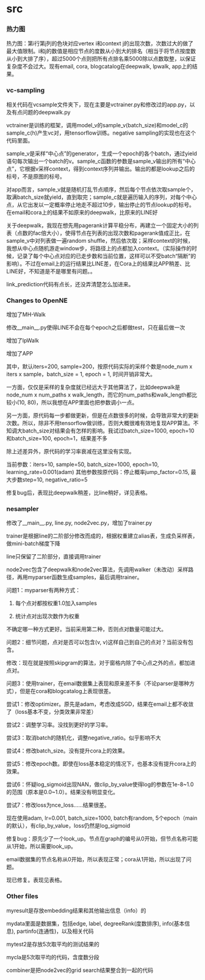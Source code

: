 # src

### 热力图
热力图：第i行第j列的色块对应vertex i和context j的出现次数，次数过大的做了最大值限制。i和j的数值是相应节点的度数从小到大的排名（相当于将节点按度数从小到大排了序），超过5000个点则把所有点排名乘5000除以点数取整，以保证复杂度不会过大。现有email, cora, blogcatalog在deepwalk, lpwalk, app上的结果。

### vc-sampling
相关代码在vcsample文件夹下，现在主要是vctrainer.py和修改过的app.py，以及有点问题的deepwalk.py

vctrainer是训练的框架，调用model_v的sample_v(batch_size)和model_c的sample_c(h)产生vc对，用tensorflow训练。negative sampling的实现也在这个代码里面。

sample_v是采样“中心点”的generator，生成一个epoch的各个batch，通过yield语句每次输出一个batch的v。sample_c函数的参数是sample_v输出的所有“中心点”，它根据v采样context，得到context序列并输出。输出的都是lookup之后的标号，不是原图的标号。

对app而言，sample_v就是随机打乱节点顺序，然后每个节点依次取sample个，取满batch_size就yield，直到取完；sample_c就是遍历输入的序列，对每个中心点，从它出发以一定概率停止地走不超过10步，输出停止的节点lookup的标号。在email和cora上的结果不如原来的deepwalk，比原来的LINE好

关于deepwalk，我现在想先用pagerank计算平稳分布，再建立一个固定大小的列表（点数的fac倍大小），使得节点在列表的出现次数和pagerank值成正比，在sample_v中对列表做一遍random shuffle，然后依次取；采样context的时候，我想从中心点随机游走window步，将路径上的点都加入context。（实际操作的时候，记录了每个中心点对应的已走步数和当前位置，这样可以不受batch“隔断”的影响）。不过在email上的运行结果比LINE差，在Cora上的结果比APP稍差、比LINE好，不知道是不是哪里有问题。。

link_prediction代码有点长，还没弄清楚怎么加进来。

### Changes to OpenNE
增加了MH-Walk

修改__main__.py使得LINE不会在每个epoch之后都做test，只在最后做一次

增加了lpWalk

增加了APP

其中，默认iters=200, sample=200，按原代码实际的采样个数是node_num x iters x sample，batch_size = 1, epoch = 1, 时间开销非常大。

一方面，仅仅是采样的复杂度就已经远大于其他算法了，比如deepwalk是node_num x num_paths x walk_length，而它的num_paths和walk_length都比较小(10, 80)，所以我想在APP里面也把参数调小一点。

另一方面，原代码每一步都做更新，但是在点数很多的时候，会导致非常大的更新次数。所以，除非不用tensorflow做训练，否则大概很难有效地复现APP算法。不知调大batch_size对结果会有怎样的影响。我试过batch_size=1000, epoch=10和batch_size=100, epoch=1，结果差不多

除上述差异外，原代码的学习率衰减在这里没有实现。

当前参数：iters=10, sample=50, batch_size=1000, epoch=10, learning_rate=0.001(adam) 其他参数按原代码：停止概率jump_factor=0.15, 最大步数step=10, negative_ratio=5

修复bug后，表现比deepwalk稍差，比line稍好，详见表格。

### nesampler
修改了__main__.py, line.py, node2vec.py，增加了trainer.py

trainer是根据line的二阶部分修改而成的，根据权重建立alias表，生成负采样表，做mini-batch梯度下降

line只保留了二阶部分，直接调用trainer

node2vec包含了deepwalk和node2vec算法，先调用walker（未改动）采样路径，再用myparser函数生成samples，最后调用trainer。

问题1：myparser有两种方式：

1. 每个点对都按权重1.0加入samples

2. 统计点对出现次数作为权重

不确定哪一种方式更好。当前采用第二种，否则点对数量可能过大。

问题2：细节问题，点对是否可以包含(v, v)这样自己到自己的点对？当前没有包含。

修改：现在就是按照skipgram的算法，对于窗格内除了中心点之外的点，都加进点对。

问题3：使用trainer，在email数据集上表现和原来差不多（不论parser是哪种方式），但是在cora和blogcatalog上表现很差。

尝试1：修改optimizer。原先是adam，考虑改成SGD，结果在email上都不收敛了（loss基本不变，分类效果非常差）

尝试2：调整学习率。没找到更好的学习率。

尝试3：取消batch的随机化，调整negative_ratio。似乎影响不大

尝试4：修改batch_size。没有提升cora上的效果。

尝试5：修改epoch数。即使在loss基本稳定的情况下，也基本没有提升cora上的效果。

尝试6：怀疑log_sigmoid出现NAN，做clip_by_value使得log的参数在1e-8~1.0的范围（原本是0.0~1.0）。结果没有明显变化。

尝试7：修改loss为nce_loss……结果很差。

现在使用adam, lr=0.001, batch_size=1000, batch有random, 5个epoch（main的默认），有clip_by_value，loss仍然是log_sigmoid

修复bug：原先少了一个look_up。节点在graph的编号从0开始，但节点名称可能从1开始，所以需要look_up。

email数据集的节点名称从0开始，所以表现正常；cora从1开始，所以出现了问题。

现已修复。表现见表格。

### Other files
myresult是存放embedding结果和其他输出信息（info）的

mydata里面是数据集，包括edge, label, degreeRank(度数排序), info(基本信息), partinfo(连通性)，以及相关代码

mytest2是存放5次取平均的测试结果的

mycla是5次取平均的代码，含度数分段

combiner是把node2vec的grid search结果整合到一起的代码

